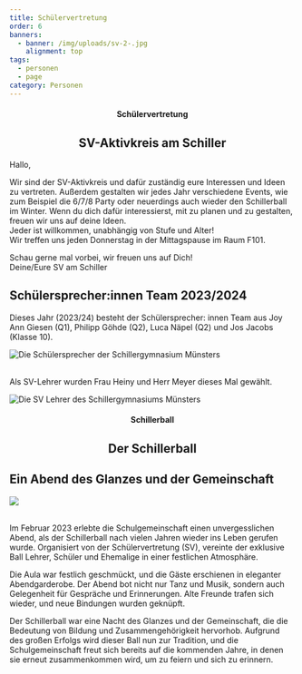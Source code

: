 ```yaml
---
title: Schülervertretung
order: 6
banners:
  - banner: /img/uploads/sv-2-.jpg
    alignment: top
tags:
  - personen
  - page
category: Personen
---
```

<center><div class="title"><h4>Schülervertretung</h4><h2>SV-Aktivkreis am Schiller </h2></div></center>

Hallo, 

Wir sind der SV-Aktivkreis und dafür zuständig eure Interessen und Ideen zu vertreten. Außerdem gestalten wir jedes Jahr verschiedene Events, wie zum Beispiel die 6/7/8 Party oder neuerdings auch wieder den Schillerball im Winter. Wenn du dich dafür interessierst, mit zu planen und zu gestalten, freuen wir uns auf deine Ideen.  \
Jeder ist willkommen, unabhängig von Stufe und Alter! \
Wir treffen uns jeden Donnerstag in der Mittagspause im Raum F101. 

Schau gerne mal vorbei, wir freuen uns auf Dich! \
Deine/Eure SV am Schiller 

## Schülersprecher:innen Team 2023/2024

Dieses Jahr (2023/24) besteht der Schülersprecher: innen Team aus Joy Ann Giesen (Q1), Philipp Göhde (Q2), Luca Näpel (Q2) und Jos Jacobs (Klasse 10). 

![Die Schülersprecher der Schillergymnasium Münsters](/img/uploads/schülersprecher.jpg)

\
Als SV-Lehrer wurden Frau Heiny und Herr Meyer dieses Mal gewählt. 

![Die SV Lehrer des Schillergymnasiums Münsters](/img/uploads/sv_lehrer.jpg)

<center><div class="title"><h4>Schillerball</h4><h2>Der Schillerball</h2></div></center>

## Ein Abend des Glanzes und der Gemeinschaft

![](/img/uploads/png-image.png)

\
Im Februar 2023 erlebte die Schulgemeinschaft einen unvergesslichen Abend, als der Schillerball nach vielen Jahren wieder ins Leben gerufen wurde. Organisiert von der Schülervertretung (SV), vereinte der exklusive Ball Lehrer, Schüler und Ehemalige in einer festlichen Atmosphäre. 

Die Aula war festlich geschmückt, und die Gäste erschienen in eleganter Abendgarderobe. Der Abend bot nicht nur Tanz und Musik, sondern auch Gelegenheit für Gespräche und Erinnerungen. Alte Freunde trafen sich wieder, und neue Bindungen wurden geknüpft. 

Der Schillerball war eine Nacht des Glanzes und der Gemeinschaft, die die Bedeutung von Bildung und Zusammengehörigkeit hervorhob. Aufgrund des großen Erfolgs wird dieser Ball nun zur Tradition, und die Schulgemeinschaft freut sich bereits auf die kommenden Jahre, in denen sie erneut zusammenkommen wird, um zu feiern und sich zu erinnern.